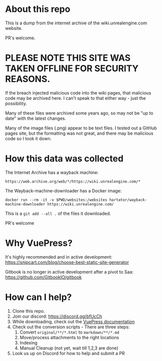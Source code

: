# About this repo

This is a dump from the internet archive of the wiki.unrealengine.com website.

PR's welcome.

# PLEASE NOTE THIS SITE WAS TAKEN OFFLINE FOR SECURITY REASONS.  

If the breach injected malicious code into the wiki pages, that malicious code may be archived here.  I can't speak to that either way - just the possibility.  

Many of these files were archived some years ago, so may not be "up to date" with the latest changes.

Many of the image files (.png) appear to be text files.  I tested out a GitHub pages site, but the formatting was not great, and there may be malicious code so I took it down.

# How this data was collected

The Internet Archive has a wayback machine:

```
https://web.archive.org/web/*/https://wiki.unrealengine.com/*
```

The Wayback-machine-downloader has a Docker image:

```
docker run --rm -it -v $PWD/websites:/websites hartator/wayback-machine-downloader https://wiki.unrealengine.com/ 
```

This is a `git add --all .` of the files it downloaded.

PR's welcome

# Why VuePress?

It's highly recommended and in active development: https://snipcart.com/blog/choose-best-static-site-generator

Gitbook is no longer in active development after a pivot to Saa: https://github.com/GitbookIO/gitbook

# How can I help?

1) Clone this repo.
2) Join our discord: https://discord.gg/bfUcCh
2) While downloading, check out the [VuePress documentation](https://vuepress.vuejs.org/)
3) Check out the conversion scripts - There are three steps:
   1) Convert `original/**/*.html` to `markdown/**/*.md`
   2) Move/process attachments to the right locations
   3) Indexing
   4) Manual Cleanup (not yet, wait till 1,2,3 are done)
1) Look us up on Discord for how to help and submit a PR


